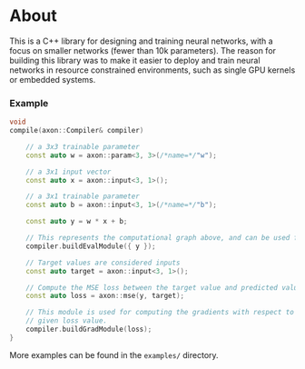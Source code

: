 About
=====

This is a C++ library for designing and training neural networks, with a focus on smaller networks (fewer than 10k parameters).
The reason for building this library was to make it easier to deploy and train neural networks in resource constrained environments,
such as single GPU kernels or embedded systems.

### Example

```cpp
void
compile(axon::Compiler& compiler)

    // a 3x3 trainable parameter
    const auto w = axon::param<3, 3>(/*name=*/"w");

    // a 3x1 input vector
    const auto x = axon::input<3, 1>();

    // a 3x1 trainable parameter
    const auto b = axon::input<3, 1>(/*name=*/"b");

    const auto y = w * x + b;

    // This represents the computational graph above, and can be used for inference.
    compiler.buildEvalModule({ y });

    // Target values are considered inputs
    const auto target = axon::input<3, 1>();

    // Compute the MSE loss between the target value and predicted value
    const auto loss = axon::mse(y, target);

    // This module is used for computing the gradients with respect to the
    // given loss value.
    compiler.buildGradModule(loss);
}
```

More examples can be found in the `examples/` directory.
